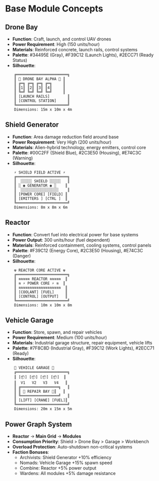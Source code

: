 # Base Module Concepts

## Drone Bay
- **Function**: Craft, launch, and control UAV drones
- **Power Requirement**: High (150 units/hour)
- **Materials**: Reinforced concrete, launch rails, control systems
- **Palette**: #34495E (Gray), #F39C12 (Launch Lights), #2ECC71 (Ready Status)
- **Silhouette**:
```
    ╔═══════════════════════╗
    ║ 🚁 DRONE BAY ALPHA 🚁 ║
    ║ ╔═╗ ╔═╗ ╔═╗ ╔═╗     ║
    ║ ║1║ ║2║ ║3║ ║4║     ║
    ║ ╚═╝ ╚═╝ ╚═╝ ╚═╝     ║
    ║ [LAUNCH RAILS]        ║
    ║ [CONTROL STATION]     ║
    ╚═══════════════════════╝
    Dimensions: 15m x 10m x 4m
```

## Shield Generator
- **Function**: Area damage reduction field around base
- **Power Requirement**: Very High (200 units/hour)
- **Materials**: Alien-hybrid technology, energy emitters, control core
- **Palette**: #00C2FF (Shield Blue), #2C3E50 (Housing), #E74C3C (Warning)
- **Silhouette**:
```
    ⚡ SHIELD FIELD ACTIVE ⚡
    ╔═══════════════════════╗
    ║  ░░░░░ SHIELD ░░░░░   ║
    ║ ░ ◉ GENERATOR ◉ ░    ║
    ║  ░░░░░░░░░░░░░░░░░    ║
    ║ [POWER CORE] [FIELD] ║
    ║ [EMITTERS ] [CTRL ]  ║
    ╚═══════════════════════╝
    Dimensions: 8m x 8m x 6m
```

## Reactor
- **Function**: Convert fuel into electrical power for base systems
- **Power Output**: 300 units/hour (fuel dependent)
- **Materials**: Reinforced containment, cooling systems, control panels
- **Palette**: #F39C12 (Energy Core), #2C3E50 (Housing), #E74C3C (Danger)
- **Silhouette**:
```
    ☢️ REACTOR CORE ACTIVE ☢️
    ╔═══════════════════════╗
    ║ ≋≋≋≋≋ REACTOR ≋≋≋≋≋  ║
    ║ ≋ ⚡ POWER CORE ⚡ ≋  ║
    ║ ≋≋≋≋≋≋≋≋≋≋≋≋≋≋≋≋≋≋≋  ║
    ║ [COOLANT] [FUEL]     ║
    ║ [CONTROL] [OUTPUT]   ║
    ╚═══════════════════════╝
    Dimensions: 10m x 10m x 8m
```

## Vehicle Garage
- **Function**: Store, spawn, and repair vehicles
- **Power Requirement**: Medium (100 units/hour)
- **Materials**: Industrial garage structure, repair equipment, vehicle lifts
- **Palette**: #7F8C8D (Industrial Gray), #F39C12 (Work Lights), #2ECC71 (Ready)
- **Silhouette**:
```
    🚗 VEHICLE GARAGE 🚗
    ╔═══════════════════════╗
    ║ [📦] [📦] [📦] [📦]  ║
    ║  V1   V2   V3   V4   ║
    ║ ╔═════════════════╗   ║
    ║ ║ 🔧 REPAIR BAY 🔧║   ║
    ║ ╚═════════════════╝   ║
    ║ [LIFT] [CRANE] [FUEL]║
    ╚═══════════════════════╝
    Dimensions: 20m x 15m x 5m
```

## Power Graph System
- **Reactor** → **Main Grid** → **Modules**
- **Consumption Priority**: Shield > Drone Bay > Garage > Workbench
- **Overload Protection**: Auto-shutdown non-critical systems
- **Faction Bonuses**:
  - Archivists: Shield Generator +10% efficiency
  - Nomads: Vehicle Garage +15% spawn speed
  - Combine: Reactor +5% power output
  - Wardens: All modules +5% damage resistance